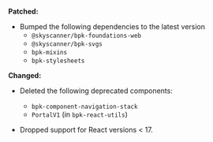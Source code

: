 **Patched:**
- Bumped the following dependencies to the latest version
  - `@skyscanner/bpk-foundations-web`
  - `@skyscanner/bpk-svgs`
  - `bpk-mixins`
  - `bpk-stylesheets`

**Changed:**
- Deleted the following deprecated components:
  - `bpk-component-navigation-stack`
  - `PortalV1` (in `bpk-react-utils`)

- Dropped support for React versions < 17.